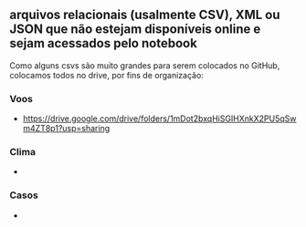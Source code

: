 ## arquivos relacionais (usalmente CSV), XML ou JSON que não estejam disponíveis online e sejam acessados pelo notebook
Como alguns csvs são muito grandes para serem colocados no GitHub, colocamos todos no drive, por fins de organização:

### Voos
- https://drive.google.com/drive/folders/1mDot2bxqHiSGIHXnkX2PU5qSwm4ZT8p1?usp=sharing

### Clima
- 

### Casos
-
